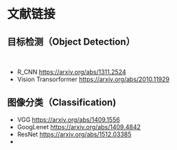 # 文献链接
## 目标检测（Object Detection）
<br>

* R_CNN https://arxiv.org/abs/1311.2524
* Vision Transorformer https://arxiv.org/abs/2010.11929



## 图像分类（Classification)

* VGG https://arxiv.org/abs/1409.1556
* GoogLenet  https://arxiv.org/abs/1409.4842
* ResNet https://arxiv.org/abs/1512.03385
* 
